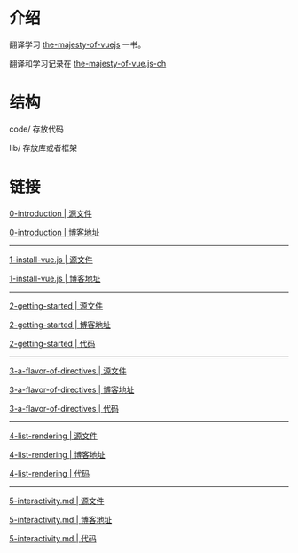 # 介绍

翻译学习 [the-majesty-of-vuejs](https://leanpub.com/vuejs) 一书。 

翻译和学习记录在 [the-majesty-of-vue.js-ch](https://github.com/cody1991/awesome-vue/tree/master/the-majesty-of-vue.js-ch)

# 结构

code/ 存放代码

lib/ 存放库或者框架

# 链接

[0-introduction | 源文件](https://github.com/cody1991/awesome-vue/blob/master/the-majesty-of-vue.js-ch/0-introduction.md)

[0-introduction | 博客地址](http://cody1991.github.io/vue/2016/08/11/the-majesty-of-vue.js-0-introduction.html)

<hr/>

[1-install-vue.js | 源文件](https://github.com/cody1991/awesome-vue/blob/master/the-majesty-of-vue.js-ch/1-install-vue.js.md)

[1-install-vue.js | 博客地址](http://cody1991.github.io/vue/2016/08/11/the-majesty-of-vue.js-1-install-vue.js.html)

<hr/>

[2-getting-started | 源文件](https://github.com/cody1991/awesome-vue/blob/master/the-majesty-of-vue.js-ch/2-getting-started.md)

[2-getting-started | 博客地址](http://cody1991.github.io/vue/2016/08/11/the-majesty-of-vue.js-2-getting-started.html)

[2-getting-started | 代码](https://github.com/cody1991/awesome-vue/tree/master/the-majesty-of-vue.js-ch/code/2-getting-started)

<hr/>

[3-a-flavor-of-directives | 源文件](https://github.com/cody1991/awesome-vue/blob/master/the-majesty-of-vue.js-ch/3-a-flavor-of-directives.md)

[3-a-flavor-of-directives | 博客地址](http://cody1991.github.io/vue/2016/08/12/the-majesty-of-vue.js-3-a-flavor-of-directives.html)

[3-a-flavor-of-directives | 代码](https://github.com/cody1991/awesome-vue/tree/master/the-majesty-of-vue.js-ch/code/3-a-flavor-of-directives)

<hr/>

[4-list-rendering | 源文件](https://github.com/cody1991/awesome-vue/blob/master/the-majesty-of-vue.js-ch/4-list-rendering.md)

[4-list-rendering | 博客地址](http://cody1991.github.io/vue/2016/08/15/the-majesty-of-vue.js-4-list-rendering.html)

[4-list-rendering | 代码](https://github.com/cody1991/awesome-vue/tree/master/the-majesty-of-vue.js-ch/code/4-list-rendering)

<hr/>

[5-interactivity.md | 源文件](https://github.com/cody1991/awesome-vue/blob/master/the-majesty-of-vue.js-ch/5-interactivity.md)

[5-interactivity.md | 博客地址](http://cody1991.github.io/vue/2016/08/17/the-majesty-of-vue.js-5-interactivity.html)

[5-interactivity.md | 代码](https://github.com/cody1991/awesome-vue/tree/master/the-majesty-of-vue.js-ch/code/5-interactivity)
